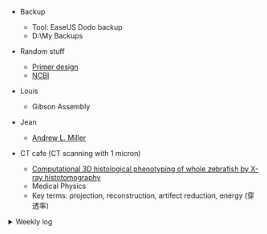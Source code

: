 * Backup
  * Tool: EaseUS Dodo backup
  * D:\My Backups
  
* Random stuff
  * [Primer design](https://www.ncbi.nlm.nih.gov/tools/primer-blast/)
  * [NCBI](https://www.ncbi.nlm.nih.gov/)

* Louis
  * Gibson Assembly

* Jean
  * [Andrew L. Miller](https://life-sci.ust.hk/team/andrew-l-miller/)

* CT cafe (CT scanning with 1 micron)
  * [Computational 3D histological phenotyping of whole zebrafish by X-ray histotomography](https://elifesciences.org/articles/44898)
  * Medical Physics
  * Key terms: projection, reconstruction, artifect reduction, energy (穿透率)

<details><summary>Weekly log</summary>
<p>
 
### 2020
* 12/10-11: 報到，任務釐清
* 12/14-18: setup micro-manager, basic feature tests
* 12/21-25: 
</p></details>

